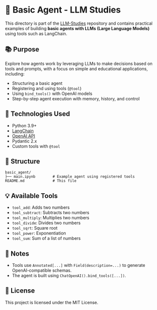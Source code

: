 # 🤖 Basic Agent - LLM Studies

This directory is part of the [LLM-Studies](https://github.com/EmersonFariaOliveira/LLM-Studies) repository and contains practical examples of building **basic agents with LLMs (Large Language Models)** using tools such as LangChain.

## 📚 Purpose

Explore how agents work by leveraging LLMs to make decisions based on tools and prompts, with a focus on simple and educational applications, including:

- Structuring a basic agent
- Registering and using tools (`@tool`)
- Using `bind_tools()` with OpenAI models
- Step-by-step agent execution with memory, history, and control

## 🧰 Technologies Used

- Python 3.9+
- [LangChain](https://github.com/langchain-ai/langchain)
- [OpenAI API](https://platform.openai.com/)
- Pydantic 2.x
- Custom tools with `@tool`

## 📁 Structure

```
basic_agent/
├── main.ipynb        # Example agent using registered tools
README.md             # This file
```

## 💡 Available Tools

- `tool_add`: Adds two numbers
- `tool_subtract`: Subtracts two numbers
- `tool_multiply`: Multiplies two numbers
- `tool_divide`: Divides two numbers
- `tool_sqrt`: Square root
- `tool_power`: Exponentiation
- `tool_sum`: Sum of a list of numbers

## 📌 Notes

- Tools use `Annotated[...]` with `Field(description=...)` to generate OpenAI-compatible schemas.
- The agent is built using `ChatOpenAI().bind_tools([...])`.

## 📄 License

This project is licensed under the MIT License.
